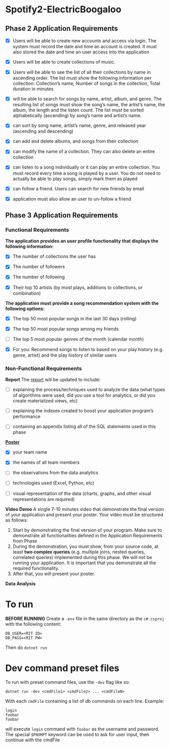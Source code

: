 # Spotify2-ElectricBoogaloo

## Phase 2 Application Requirements
- [X] Users will be able to create new accounts and access via login. The system must record the date and time an account is created. It must also stored the date and time an user access into the application

- [X] Users will be able to create collections of music.

- [X] Users will be able to see the list of all their collections by name in ascending order. The list must show the following information per collection: Collection’s name, Number of songs in the collection, Total duration in minutes

- [X] will be able to search for songs by name, artist, album, and genre. The resulting list of songs must show the song’s name, the artist’s name, the album, the length and the listen count. The list must be sorted alphabetically (ascending) by song’s name and artist’s name.

- [X] can sort by song name, artist’s name, genre, and released year (ascending and descending)

- [X] can add and delete albums, and songs from their collection

- [X] can modify the name of a collection. They can also delete an entire collection

- [x] can listen to a song individually or it can play an entire collection. You must record every time a song is played by a user. You do not need to actually be able to play songs, simply mark them as played

- [X] can follow a friend. Users can search for new friends by email

- [X] application must also allow an user to un-follow a friend

## Phase 3 Application Requirements

### Functional Requirements
**The application provides an user profile functionality that displays the following information:**
- [X] The number of collections the user has

- [X] The number of followers

- [X] The number of following

- [X] Their top 10 artists (by most plays, additions to collections, or combination)
  
**The application must provide a song recommendation system with the following options:**
- [X] The top 50 most popular songs in the last 30 days (rolling)

- [X] The top 50 most popular songs among my friends

- [ ] The top 5 most popular genres of the month (calendar month)

- [x] For you: Recommend songs to listen to based on your play history (e.g. genre, artist) and the play history of similar users

### Non-Functional Requirements
**Report**
The [report](https://www.overleaf.com/3721374731njmxsbfqtjgb) will be updated to include:

- [ ] explaining the process/techniques used to analyze the data (what types of algorithms were used, did you use a tool for analytics, or did you create materialized views, etc)

- [ ] explaining the indexes created to boost your application program’s performance

- [ ] containing an appendix listing all of the SQL statements used in this phase

**[Poster](https://docs.google.com/presentation/d/17bgQ1haruhtRolHtjDmnebT8UTFJkmFl9M_u5jTmN50/edit?usp=sharing)**
- [X] your team name

- [X] the names of all team members

- [ ] the observations from the data analytics

- [ ] technologies used (Excel, Python, etc)

- [ ] visual representation of the data (charts, graphs, and other visual representations are required)

**Video Demo**
A single 7-10 minutes video that demonstrate the final version of your application and present your poster. Your video must be structured as follows:

1. Start by demonstrating the final version of your program. Make sure to demonstrate all functionalities defined in the Application Requirements from Phase
2. During the demonstration, you must show, from your source code, at least
   **two complex queries** (e.g. multiple joins, nested queries, correlated queries) implemented during this phase. We will not be running your application. It is important
   that you demonstrate all the required functionality.
3. After that, you will present your poster.

**Data Analysis**

# To run
**BEFORE RUNNING**
Create a `.env` file in the same directory as the `c#.csproj` with the following content:
```
DB_USER=<RIT ID>
DB_PASS=<RIT PW>
```
Then do `dotnet run`

# Dev command preset files
To run with preset command files, use the `-dev` flag like so:

`dotnet run -dev <cmdFile1> <cmdFile2> ... <cmdFileN>`

With each `cmdFile` containing a list of db commands on each line.
Example:
```
login
foobar
foobar
```
will execute `login` command with `foobar` as the username and password.
The special `$PROMPT` keyword can be used to ask for user input, then continue with the cmdFile
